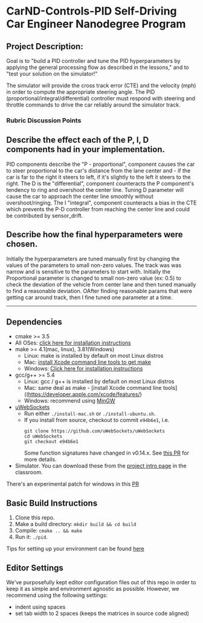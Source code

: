 # CarND-Controls-PID   Self-Driving Car Engineer Nanodegree Program

## Project Description:
Goal is to "build a PID controller and tune the PID hyperparameters by applying the general processing flow as described in the lessons," and to "test your solution on the simulator!" 

The simulator will provide the cross track error (CTE) and the velocity (mph) in order to compute the appropriate steering angle. The PID (proportional/integral/differential) controller must respond with steering and throttle commands to drive the car reliably around the simulator track.

### Rubric Discussion Points
## Describe the effect each of the P, I, D components had in your implementation.
PID components describe the "P - proportional", component causes the car to steer proportional to the car's distance from the lane center and  - if the car is far to the right it steers to left, if it's slightly to the left it steers to the right. The D is the "differential", component counteracts the P component's tendency to ring and overshoot the center line. Tuning D parameter will cause the car to approach the center line smoothly without overshoot/ringing. The I "integral", component counteracts a bias in the CTE which prevents the P-D controller from reaching the center line and could be contributed by sensor_drift.

## Describe how the final hyperparameters were chosen.
Initially the hyperparameters are tuned manually first by changing the values of the parameters to small non-zero values. The track was was narrow and is sensitive to the parameters to start with. Initially the Proportional parameter is changed to small non-zero value (ex: 0.5) to check the deviation of the vehicle from center lane and then tuned manually to find a reasonable deviation. OAfter finding reasonable params that were getting car around track, then I fine tuned one parameter at a time. 

---

## Dependencies

* cmake >= 3.5
 * All OSes: [click here for installation instructions](https://cmake.org/install/)
* make >= 4.1(mac, linux), 3.81(Windows)
  * Linux: make is installed by default on most Linux distros
  * Mac: [install Xcode command line tools to get make](https://developer.apple.com/xcode/features/)
  * Windows: [Click here for installation instructions](http://gnuwin32.sourceforge.net/packages/make.htm)
* gcc/g++ >= 5.4
  * Linux: gcc / g++ is installed by default on most Linux distros
  * Mac: same deal as make - [install Xcode command line tools]((https://developer.apple.com/xcode/features/)
  * Windows: recommend using [MinGW](http://www.mingw.org/)
* [uWebSockets](https://github.com/uWebSockets/uWebSockets)
  * Run either `./install-mac.sh` or `./install-ubuntu.sh`.
  * If you install from source, checkout to commit `e94b6e1`, i.e.
    ```
    git clone https://github.com/uWebSockets/uWebSockets 
    cd uWebSockets
    git checkout e94b6e1
    ```
    Some function signatures have changed in v0.14.x. See [this PR](https://github.com/udacity/CarND-MPC-Project/pull/3) for more details.
* Simulator. You can download these from the [project intro page](https://github.com/udacity/self-driving-car-sim/releases) in the classroom.

There's an experimental patch for windows in this [PR](https://github.com/udacity/CarND-PID-Control-Project/pull/3)

## Basic Build Instructions

1. Clone this repo.
2. Make a build directory: `mkdir build && cd build`
3. Compile: `cmake .. && make`
4. Run it: `./pid`. 

Tips for setting up your environment can be found [here](https://classroom.udacity.com/nanodegrees/nd013/parts/40f38239-66b6-46ec-ae68-03afd8a601c8/modules/0949fca6-b379-42af-a919-ee50aa304e6a/lessons/f758c44c-5e40-4e01-93b5-1a82aa4e044f/concepts/23d376c7-0195-4276-bdf0-e02f1f3c665d)

## Editor Settings

We've purposefully kept editor configuration files out of this repo in order to
keep it as simple and environment agnostic as possible. However, we recommend
using the following settings:

* indent using spaces
* set tab width to 2 spaces (keeps the matrices in source code aligned)



